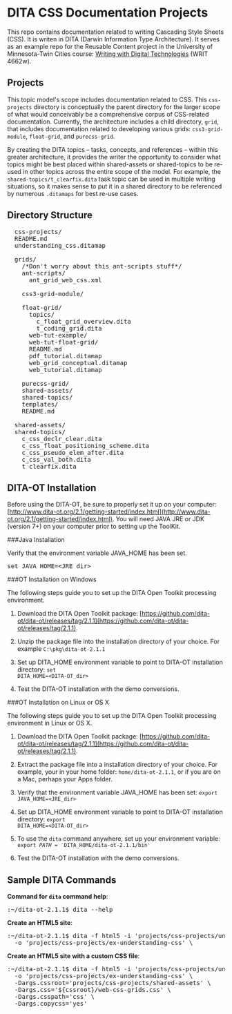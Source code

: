 # DITA CSS Documentation Projects

This repo contains documentation related to writing Cascading Style Sheets (CSS). It is writen in DITA (Darwin Information Type Architecture). It serves as an example repo for the Reusable Content project in the University of Minnesota-Twin Cities course: [Writing with Digital Technologies](http://4662wf15.clindgrencv.com/) (WRIT 4662w).

## Projects

This topic model's scope includes documentation related to CSS. This <code>css-projects</code> directory is conceptually the parent directory for the larger scope of what would conceivably be a comprehensive corpus of CSS-related documentation. Currently, the architecture includes a child directory, <code>grid</code>, that includes documentation related to developing various grids: <code>css3-grid-module</code>, <code>float-grid</code>, and <code>purecss-grid</code>.

By creating the DITA topics &ndash; tasks, concepts, and references &ndash; within this greater architecture, it provides the writer the opportunity to consider what topics might be best placed within shared-assets or shared-topics to be re-used in other topics across the entire scope of the model. For example, the <code>shared-topics/t_clearfix.dita</code> task topic can be used in multiple writing situations, so it makes sense to put it in a shared directory to be referenced by numerous <code>.ditamaps</code> for best re-use cases.

## Directory Structure

<pre>
  css-projects/
  README.md
  understanding_css.ditamap

  grids/
    /*Don't worry about this ant-scripts stuff*/
    ant-scripts/
      ant_grid_web_css.xml

    css3-grid-module/

    float-grid/
      topics/
        c_float_grid_overview.dita
        t_coding_grid.dita
      web-tut-example/
      web-tut-float-grid/
      README.md
      pdf_tutorial.ditamap
      web_grid_conceptual.ditamap
      web_tutorial.ditamap

    purecss-grid/
    shared-assets/
    shared-topics/
    templates/
    README.md

  shared-assets/
  shared-topics/
    c_css_declr_clear.dita
    c_css_float_positioning_scheme.dita
    c_css_pseudo_elem_after.dita
    c_css_val_both.dita
    t_clearfix.dita
</pre>

## DITA-OT Installation

Before using the DITA-OT, be sure to properly set it up on your computer: [http://www.dita-ot.org/2.1/getting-started/index.html](http://www.dita-ot.org/2.1/getting-started/index.html). You will need JAVA JRE or JDK (version 7+) on your computer prior to setting up the ToolKit.

###Java Installation

Verify that the environment variable JAVA_HOME has been set.

<pre>
set JAVA_HOME=&lt;JRE_dir&gt;
</pre>

###OT Installation on Windows

The following steps guide you to set up the DITA Open Toolkit processing environment.

1. Download the DITA Open Toolkit package: [https://github.com/dita-ot/dita-ot/releases/tag/2.1.1](https://github.com/dita-ot/dita-ot/releases/tag/2.1.1).

2. Unzip the package file into the installation directory of your choice. For example <code>C:&#92;pkg&#92;dita-ot-2.1.1</code>

3. Set up DITA_HOME environment variable to point to DITA-OT installation directory: <code>set DITA_HOME=&lt;DITA-OT_dir&gt;</code>

4. Test the DITA-OT installation with the demo conversions.

###OT Installation on Linux or OS X

The following steps guide you to set up the DITA Open Toolkit processing environment in Linux or OS X.

1. Download the DITA Open Toolkit package: [https://github.com/dita-ot/dita-ot/releases/tag/2.1.1](https://github.com/dita-ot/dita-ot/releases/tag/2.1.1).

2. Extract the package file into a installation directory of your choice. For example, your in your home folder: <code>home/dita-ot-2.1.1</code>, or if you are on a Mac, perhaps your Apps folder.

3. Verify that the environment variable JAVA_HOME has been set: <code>export JAVA_HOME=&lt;JRE_dir&gt;</code>

4. Set up DITA_HOME environment variable to point to DITA-OT installation directory: <code>export DITA_HOME=&lt;DITA-OT_dir&gt;</code>

5. To use the <code>dita</code> command anywhere, set up your environment variable: <code>export $PATH='$DITA_HOME/dita-ot-2.1.1/bin'</code>

6. Test the DITA-OT installation with the demo conversions.


## Sample DITA Commands

**Command for <code>dita</code> command help**:

<pre>
:~/dita-ot-2.1.1$ dita --help
</pre>

**Create an HTML5 site**:

<pre>
:~/dita-ot-2.1.1$ dita -f html5 -i 'projects/css-projects/understanding_css.ditamap' \
  -o 'projects/css-projects/ex-understanding-css' \
</pre>

**Create an HTML5 site with a custom CSS file**:

<pre>
:~/dita-ot-2.1.1$ dita -f html5 -i 'projects/css-projects/understanding_css.ditamap' \
  -o 'projects/css-projects/ex-understanding-css' \
  -Dargs.cssroot='projects/css-projects/shared-assets' \
  -Dargs.css='${cssroot}/web-css-grids.css' \
  -Dargs.csspath='css' \
  -Dargs.copycss='yes'
</pre>
